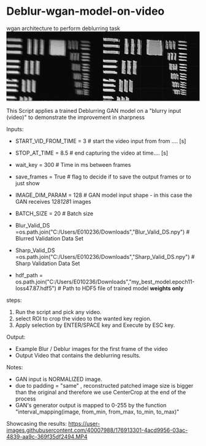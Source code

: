 # Deblur-wgan-model-on-video
 wgan architecture to perform deblurring task
![img.png](img.png)

This Script applies a trained Deblurring GAN model on a "blurry input (video)" to demonstrate the improvement in sharpness

Inputs:
* START_VID_FROM_TIME = 3  # start the video input from from .... [s]
* STOP_AT_TIME = 8.5 # end capturing the video at time.... [s]
* wait_key = 300  # Time in ms between frames
* save_frames = True # flag to decide if to save the output frames or to just show
* IMAGE_DIM_PARAM = 128 # GAN model input shape - in this case the GAN receives 128*128*1 images
* BATCH_SIZE = 20  # Batch size

* Blur_Valid_DS =os.path.join("C:/Users/E010236/Downloads","Blur_Valid_DS.npy") # Blurred Validation Data Set
* Sharp_Valid_DS =os.path.join("C:/Users/E010236/Downloads","Sharp_Valid_DS.npy") # Sharp Validation Data Set
* hdf_path = os.path.join("C:/Users/E010236/Downloads","my_best_model.epoch11-loss47.87.hdf5") # Path to HDF5 file of trained model **weights only**

steps:
1. Run the script and pick any video.
2. select ROI to crop the video to the wanted key region.
3. Apply selection by ENTER/SPACE key and Execute by ESC key.

Output:
* Example Blur / Deblur images for the first frame of the video
* Output Video that contains the deblurring results.

Notes:
* GAN input is NORMALIZED image.
* due to padding = "same" , reconstructed patched image size is bigger than the original and therefore we use CenterCrop at the end of the process
* GAN's generator output is mapped to 0-255 by the function "interval_mapping(image, from_min, from_max, to_min, to_max)"

Showcasing the results:
https://user-images.githubusercontent.com/40007988/176913301-4acd9956-03ac-4839-aa9c-369f35df2494.MP4


